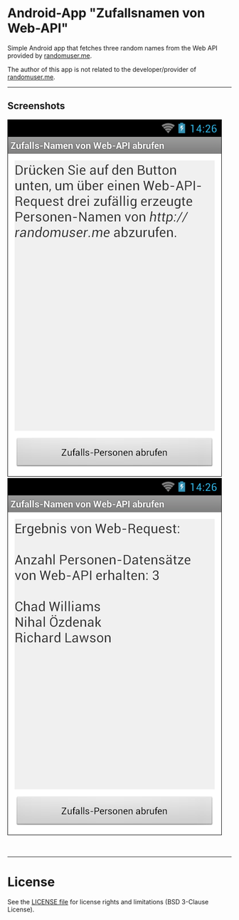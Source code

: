 # Android-App "Zufallsnamen von Web-API"


Simple Android app that fetches three random names from the Web API provided by [randomuser.me](https://randomuser.me/).


The author of this app is not related to the developer/provider of [randomuser.me](https://randomuser.me/).


----
## Screenshots

![Screenshot 1](screenshot_1.png)  ![Screenshot 2](screenshot_2.png)


<br>

----
# License

See the [LICENSE file](LICENSE.md) for license rights and limitations (BSD 3-Clause License).
